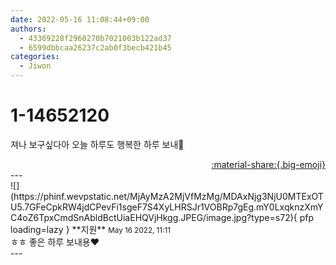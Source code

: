 ```yaml
---
date: 2022-05-16 11:08:44+09:00
authors:
  - 43369228f2960270b7021003b122ad37
  - 6599dbbcaa26237c2ab0f3becb421b45
categories:
  - Jiwon
---
```


# 1-14652120

<div class="post-container" markdown="1">
<div class="content-container md-sidebar__scrollwrap" markdown="1">

져나 보구싶다아 오늘 하루도 행복한 하루 보내🤍

</div>
</div>

<div style="text-align: right;" markdown="1">
<a href="https://weverse.io/fromis9/fanpost/1-14652120" style="text-align: right;">:material-share:{.big-emoji}</a>
</div>
---

<div class="comments-container md-sidebar__scrollwrap" markdown="1">
<div class="comment" markdown="1">
<div class='id-container' markdown="1">
![](https://phinf.wevpstatic.net/MjAyMzA2MjVfMzMg/MDAxNjg3NjU0MTExOTU5.7GFeCpkRW4jdCPevFi1sgeF7S4XyLHRSJr1VOBRp7gEg.mY0LxqknzXmYC4oZ6TpxCmdSnAbldBctUiaEHQVjHkgg.JPEG/image.jpg?type=s72){ pfp loading=lazy }
**<span class="artist">지원</span>** <small>May 16 2022, 11:11</small><br>
</div>
<div class='comment-body' markdown="1">
ㅎㅎ 좋은 하루 보내용❤️ 
</div>
</div>
</div>
---
